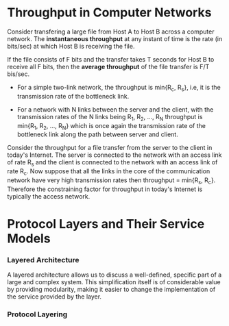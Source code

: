 # Throughput in Computer Networks

Consider transfering a large file from Host A to Host B across a computer network. The **instantaneous throughput** at any instant of time is the rate (in bits/sec) at which Host B is receiving the file. 

If the file consists of F bits and the transfer takes T seconds for Host B to receive all F bits, then the **average throughput** of the file transfer is F/T bis/sec. 

- For a simple two-link network, the throughput is min{R<sub>c</sub>, R<sub>s</sub>}, i.e, it is the transmission rate of the bottleneck link.

- For a network with N links between the server and the client, with the transmission rates of the N links being R<sub>1</sub>, R<sub>2</sub>, ..., R<sub>N</sub> throughput is min{R<sub>1</sub>, R<sub>2</sub>, ..., R<sub>N</sub>} which is once again the transmission rate of the bottleneck link along the path between server and client.

Consider the throughput for a file transfer from the server to the client in today's Internet. The server is connected to the network with an access link of rate R<sub>s</sub> and the client is connected to the network with an access link of rate R<sub>c</sub>. Now suppose that all the links in the core of the communication network have very high transmission rates then throughput = min{R<sub>s</sub>, R<sub>c</sub>}. Therefore the constraining factor for throughput in today's Internet is typically the access network.

# Protocol Layers and Their Service Models

### Layered Architecture

A layered architecture allows us to discuss a well-defined, specific part of a large and complex system. This simplification itself is of considerable value by providing modularity, making it easier to change the implementation of the service provided by the layer. 

### Protocol Layering 

 
